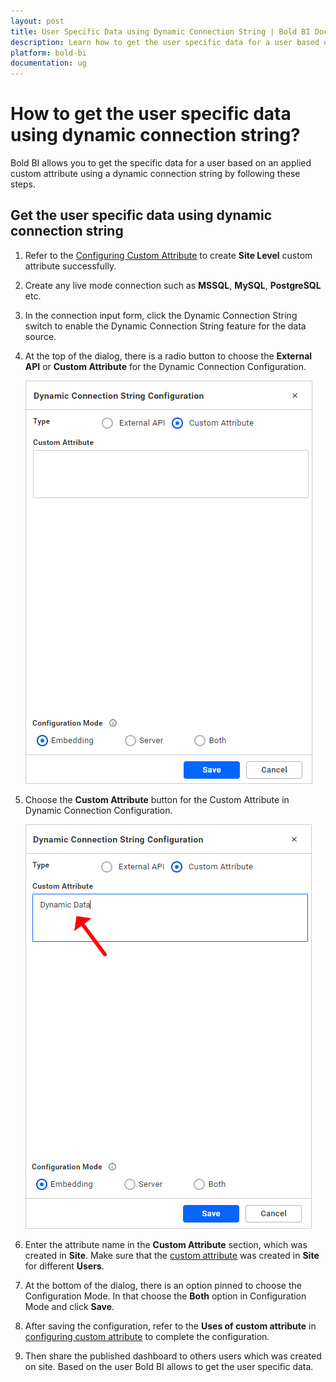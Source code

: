 ```yaml
---
layout: post
title: User Specific Data using Dynamic Connection String | Bold BI Docs
description: Learn how to get the user specific data for a user based on an applied custom attribute using dynamic connection string.
platform: bold-bi
documentation: ug
---
```


# How to get the user specific data using dynamic connection string?

Bold BI allows you to get the specific data for a user based on an applied custom attribute using a dynamic connection string by following these steps.

## Get the user specific data using dynamic connection string

1. Refer to the [Configuring Custom Attribute](/working-with-data-source/configuring-custom-attribute/) to create **Site Level** custom attribute successfully.

2. Create any live mode connection such as **MSSQL**, **MySQL**, **PostgreSQL** etc.

3. In the connection input form, click the Dynamic Connection String switch to enable the Dynamic Connection String feature for the data source.

4. At the top of the dialog, there is a radio button to choose the **External API** or **Custom Attribute** for the Dynamic Connection Configuration.

   ![Dynamic Connection String](/static/assets/faq/images/customattribute.png)

5. Choose the **Custom Attribute** button for the  Custom Attribute in Dynamic Connection Configuration.

   ![Dynamic Connection String](/static/assets/faq/images/customattributeconfiguration.png)

6. Enter the attribute name in the **Custom Attribute** section, which was created in **Site**. Make sure that the [custom attribute](/working-with-data-source/configuring-custom-attribute/) was created in **Site** for different **Users**.

7. At the bottom of the dialog, there is an option pinned to choose the Configuration Mode. In that choose the **Both** option in Configuration Mode and click **Save**.

8. After saving the configuration, refer to the **Uses of custom attribute** in [configuring custom attribute](/working-with-data-source/configuring-custom-attribute/#uses-of-custom-attribute) to complete the configuration.

9. Then share the published dashboard to others users which was created on site. Based on the user Bold BI allows to get the user specific data.

